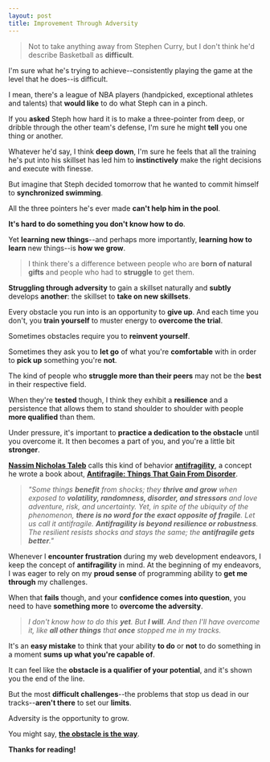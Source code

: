 ```yaml
---
layout: post
title: Improvement Through Adversity
---
```


> Not to take anything away from Stephen Curry, but I don't think he'd describe Basketball as **difficult**.

I'm sure what he's trying to achieve--consistently playing the game at the level that he does--is difficult.

I mean, there's a league of NBA players (handpicked, exceptional athletes and talents) that **would like** to do what Steph can in a pinch.

If you **asked** Steph how hard it is to make a three-pointer from deep, or dribble through the other team's defense, I'm sure he might **tell** you one thing or another.

Whatever he'd say, I think **deep down**, I'm sure he feels that all the training he's put into his skillset has led him to **instinctively** make the right decisions and execute with finesse.

But imagine that Steph decided tomorrow that he wanted to commit himself to **synchronized swimming**.

All the three pointers he's ever made **can't help him in the pool**.

**It's hard to do something you don't know how to do**.

Yet **learning new things**--and perhaps more importantly, **learning how to learn** new things--is **how we grow**.

> I think there's a difference between people who are **born of natural gifts** and people who had to **struggle** to get them.

**Struggling through adversity** to gain a skillset naturally and **subtly** develops **another**: the skillset to **take on new skillsets**.

Every obstacle you run into is an opportunity to **give up**. And each time you don't, you **train yourself** to muster energy to **overcome the trial**.

Sometimes obstacles require you to **reinvent yourself**.

Sometimes they ask you to **let go** of what you're **comfortable** with in order to **pick up** something you're **not**.

The kind of people who **struggle more than their peers** may not be the **best** in their respective field.

When they're **tested** though, I think they exhibit a **resilience** and a persistence that allows them to stand shoulder to shoulder with people **more qualified** than them.

Under pressure, it's important to **practice a dedication to the obstacle** until you overcome it. It then becomes a part of you, and you're a little bit **stronger**.

**[Nassim Nicholas Taleb](https://en.wikipedia.org/wiki/Nassim_Nicholas_Taleb)** calls this kind of behavior **[antifragility](https://en.wikipedia.org/wiki/Antifragility)**, a concept he wrote a book about, __[Antifragile: Things That Gain From Disorder](https://en.wikipedia.org/wiki/Antifragile)__.

> *"Some things **benefit** from shocks; they **thrive and grow** when exposed to **volatility, randomness, disorder, and stressors** and love adventure, risk, and uncertainty. Yet, in spite of the ubiquity of the phenomenon, **there is no word for the exact opposite of fragile**. Let us call it antifragile. **Antifragility is beyond resilience or robustness**. The resilient resists shocks and stays the same; the **antifragile gets better**."*

Whenever I **encounter frustration** during my web development endeavors, I keep the concept of **antifragility** in mind. At the beginning of my endeavors, I was eager to rely on my **proud sense** of programming ability to **get me through** my challenges.

When that **fails** though, and your **confidence comes into question**, you need to have **something more** to **overcome the adversity**.

> *I don't know how to do this **yet**. But **I will**. And then I'll have overcome it, like **all other things** that **once** stopped me in my tracks.*

It's an **easy mistake** to think that your ability **to do** or **not** to do something in a moment **sums up what you're capable of**.

It can feel like the **obstacle is a qualifier of your potential**, and it's shown you the end of the line.

But the most **difficult challenges**--the problems that stop us dead in our tracks--**aren't there** to set our **limits**.

Adversity is the opportunity to grow.

You might say, **[the obstacle is the way](https://en.wikipedia.org/wiki/The_Obstacle_Is_the_Way)**.


**Thanks for reading!**
